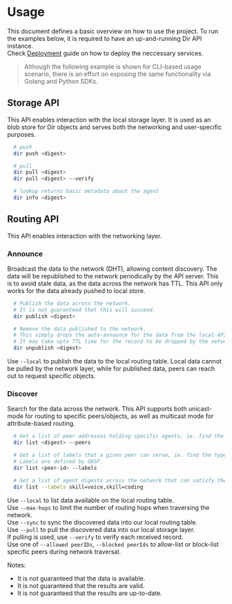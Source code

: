 # Usage

This document defines a basic overview on how to use the project.
To run the examples below, it is required to have an up-and-running Dir API instance.  
Check [Deployment](DEPLOYMENT.md) guide on how to deploy the neccessary services.

> Although the following example is shown for CLI-based usage scenario,
there is an effort on exposing the same functionality via Golang and Python SDKs.

## Storage API

This API enables interaction with the local storage layer.
It is used as an blob store for Dir objects and serves both
the networking and user-specific purposes.

```bash
  # push
  dir push <digest>

  # pull
  dir pull <digest>
  dir pull <digest> --verify

  # lookup returns basic metadata about the agent
  dir info <digest>
```

## Routing API

This API enables interaction with the networking layer.

### Announce

Broadcast the data to the network (DHT), allowing content discovery.
The data will be republished to the network periodically by the API server.
This is to avoid stale data, as the data across the network has TTL.
This API only works for the data already pushed to local store.

```bash
  # Publish the data across the network.
  # It is not guaranteed that this will succeed.
  dir publish <digest>

  # Remove the data published to the network.
  # This simply drops the auto-announce for the data from the local API.
  # It may take upto TTL time for the record to be dropped by the network.
  dir unpublish <digest>
```

Use `--local` to publish the data to the local routing table.
Local data cannot be pulled by the network layer,
while for published data, peers can reach out to request specific objects.

### Discover

Search for the data across the network.
This API supports both unicast- mode for routing to specific peers/objects,
as well as multicast mode for attribute-based routing.

```bash
  # Get a list of peer addresses holding specific agents, ie. find the location of data.
  dir list <digest> --peers

  # Get a list of labels that a given peer can serve, ie. find the type of data.
  # Labels are defined by OASF.
  dir list <peer-id> --labels

  # Get a list of agent digests across the network that can satisfy the query.
  dir list --labels skill=voice,skill=coding
```

Use `--local` to list data available on the local routing table.  
Use `--max-hops` to limit the number of routing hops when traversing the network.  
Use `--sync` to sync the discovered data into our local routing table.  
Use `--pull` to pull the discovered data into our local storage layer.  
If pulling is used, use `--verify` to verify each received record.  
Use one of `--allowed peerIDs`, `--blocked peerIds` to allow-list or block-list specific peers during network traversal.

Notes:

- It is not guaranteed that the data is available.
- It is not guaranteed that the results are valid.
- It is not guaranteed that the results are up-to-date.
